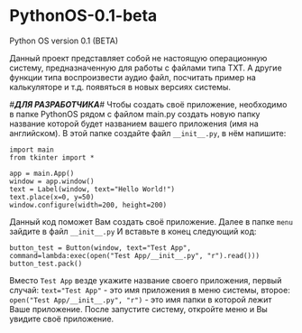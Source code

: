 # PythonOS-0.1-beta
Python OS version 0.1 (BETA)

Данный проект представляет собой не настоящую
операционную систему, предназначенную для
работы с файлами типа TXT. А другие
функции типа воспроизвести аудио файл,
посчитать пример на калькуляторе и т.д.
появяться в новых версиях системы.

#___ДЛЯ РАЗРАБОТЧИКА___#
Чтобы создать своё приложение, необходимо
в папке PythonOS рядом с файлом main.py
создать новую папку название которой будет
названием вашего приложения (имя на английском).
В этой папке создайте файл ```__init__.py```, в
нём напишите:

```
import main
from tkinter import *

app = main.App()
window = app.window()
text = Label(window, text="Hello World!")
text.place(x=0, y=50)
window.configure(width=200, height=200)
```

Данный код поможет Вам создать своё приложение.
Далее в папке ```menu``` зайдите в файл ```__init__.py```
И вставьте в конец следующий код:
```
button_test = Button(window, text="Test App", command=lambda:exec(open("Test App/__init__.py", "r").read()))
button_test.pack()
```
Вместо ```Test App``` везде укажите название 
своего приложения, первый случай:
```text="Test App"``` - это имя приложения
в меню системы, второе: ```open("Test App/__init__.py", "r")``` - 
это имя папки в которой лежит Ваше приложение.
После запустите систему, откройте меню и
Вы увидите своё приложение.
